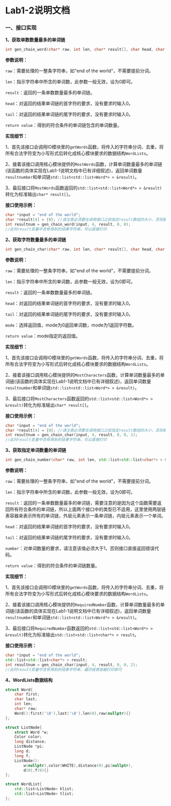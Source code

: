 # Lab1-2说明文档

### 一、接口实现

**1、获取单数数量最多的单词链**

```c++
int gen_chain_word(char* raw, int len, char* result[], char head, char tail);
```

**参数说明：**

`raw`：需要处理的一整条字符串，如"end of the world"，不需要提前分词。

`len`：指示字符串中所含的单词数，此参数一般无效，设为0即可。

`result`：返回的一条单数数量最多的单词链。

`head`：对返回的结果单词链的首字符的要求，没有要求时输入0。

`tail`：对返回的结果单词链的尾字符的要求，没有要求时输入0。

`return value`：得到的符合条件的单词链包含的单词数量。

**实现细节：**

1、首先该接口会调用IO模块里的`getWords`函数，将传入的字符串分词、去重，将所有合法字符变为小写形式后转化成核心模块要求的数据结构`WordLists`。

2、接着该接口调用核心模块提供的`MostWords`函数，计算单词数量最多的单词链(该函数的具体实现在Lab1-1说明文档中已有详细叙述)，返回单词数量`resultnumber`和单词链`std::list<std::list<Word*> > &result)`。

3、最后接口将`MostWords`函数返回的`std::list<std::list<Word*> > &result)`转化为标准输出`char* result[]`。

**接口使用示例：**

```c++
char *input = "end of the world";
char *result[4] = {0}; //请注意必须要在调用接口之前指定result数组的大小，否则报错
int resultnum = gen_chain_word(input, 4, result, 0, 0);
//此时result变量中含有得到的结果字符串，可以直接打印
```

**2、获取字符数量最多的单词链**

```cpp
int gen_chain_char(char* raw, int len, char* result[], char head, char tail, char mode);
```

**参数说明：**

`raw`：需要处理的一整条字符串，如"end of the world"，不需要提前分词。

`len`：指示字符串中所含的单词数，此参数一般无效，设为0即可。

`result`：返回的一条单数数量最多的单词链。

`head`：对返回的结果单词链的首字符的要求，没有要求时输入0。

`tail`：对返回的结果单词链的尾字符的要求，没有要求时输入0。

`mode`：选择返回值，mode为0返回单词数，mode为1返回字符数。

`return value`：mode指定的返回值。

**实现细节：**

1、首先该接口会调用IO模块里的`getWords`函数，将传入的字符串分词、去重，将所有合法字符变为小写形式后转化成核心模块要求的数据结构`WordLists`。

2、接着该接口调用核心模块提供的`MostCharacters`函数，计算单词数量最多的单词链(该函数的具体实现在Lab1-1说明文档中已有详细叙述)，返回单词数量`resultnumber`和单词链`std::list<std::list<Word*> > &result)`。

3、最后接口将`MostCharacters`函数返回的`std::list<std::list<Word*> > &result)`转化为标准输出`char* result[]`。

**接口使用示例：**

```c++
char *input = "end of the world";
char *result[4] = {0}; //请注意必须要在调用接口之前指定result数组的大小，否则报错
int resultnum = gen_chain_char(input, 4, result, 0, 0, 1);
//此时result变量中含有得到的结果字符串，可以直接打印
```

**3、获取指定单词数量的单词链**

```cpp
int gen_chain_number(char* raw, int len, std::list<std::list<char*> > &result, char head, char tail, int number);
```

**参数说明：**

`raw`：需要处理的一整条字符串，如"end of the world"，不需要提前分词。

`len`：指示字符串中所含的单词数，此参数一般无效，设为0即可。

`result`：返回的一条单数数量最多的单词链，需要注意的是因为这个函数需要返回所有符合条件的单词链，所以上面两个接口中的类型已不适用，这里使用两层链表容器来表示所有的单词链，外层元素表示一条单词链，内层元素表示一个单词。

`head`：对返回的结果单词链的首字符的要求，没有要求时输入0。

`tail`：对返回的结果单词链的尾字符的要求，没有要求时输入0。

`number`：对单词数量的要求，请注意该值必须大于1，否则接口直接返回错误代码。

`return value`：得到的符合条件的单词链数量。

**实现细节：**

1、首先该接口会调用IO模块里的`getWords`函数，将传入的字符串分词、去重，将所有合法字符变为小写形式后转化成核心模块要求的数据结构`WordLists`。

2、接着该接口调用核心模块提供的`RequiredNumber`函数，计算单词数量最多的单词链(该函数的具体实现在Lab1-1说明文档中已有详细叙述)，返回单词数量`resultnumber`和单词链`std::list<std::list<Word*> > &result)`。

3、最后接口将`RequiredNumber`函数返回的`std::list<std::list<Word*> > &result)`转化为标准输出`std::list<std::list<char*> > result`。

**接口使用示例：**

```c++
char *input = "end of the world";
std::list<std::list<char*> > result;
int resultnum = gen_chain_char(input, 4, result, 0, 0, 2);
//此时result变量中含有得到的结果字符串，遍历链表容器打印即可
```

**4、WordLists数据结构**

```c++
struct Word{
    char first;
    char last;
    int len;
    char* raw;
    Word():first('\0'),last('\0'),len(0),raw(nullptr){}
};

struct ListNode{
	struct Word *w;
	Color color;
	long distance;
	ListNode *pi;
	long d;
	long f;
    ListNode():
        w(nullptr),color(WHITE),distance(0),pi(nullptr),
        d(0),f(0){}
};

struct WordList{
    std::list<ListNode> hlist;
    std::list<ListNode> tlist;
};
```

